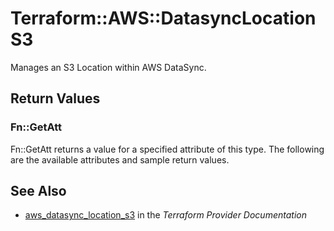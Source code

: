 # Terraform::AWS::DatasyncLocationS3

Manages an S3 Location within AWS DataSync.

## Return Values

### Fn::GetAtt

Fn::GetAtt returns a value for a specified attribute of this type. The following are the available attributes and sample return values.

## See Also

* [aws_datasync_location_s3](https://www.terraform.io/docs/providers/aws/r/datasync_location_s3.html) in the _Terraform Provider Documentation_